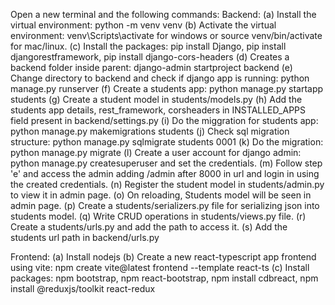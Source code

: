 Open a new terminal and the following commands:
Backend:
(a) Install the virtual environment: python -m venv venv
(b) Activate the virtual environment: venv\Scripts\activate for windows or source venv/bin/activate for mac/linux.
(c) Install the packages: pip install Django, pip install djangorestframework, pip install django-cors-headers
(d) Creates a backend folder inside parent: django-admin startproject backend
(e) Change directory to backend and check if django app is running: python manage.py runserver
(f) Create a students app: python manage.py startapp students
(g) Create a student model in students/models.py
(h) Add the students app details, rest_framework, corsheaders in INSTALLED_APPS field present in backend/settings.py
(i) Do the miggration for students app: python manage.py makemigrations students
(j) Check sql migration structure: python manage.py sqlmigrate students 0001
(k) Do the migration: python manage.py migrate
(l) Create a user account for django admin: python manage.py createsuperuser and set the credentials.
(m) Follow step 'e' and access the admin adding /admin after 8000 in url and login in using the created credentials.
(n) Register the student model in students/admin.py to view it in admin page.
(o) On reloading, Students model will be seen in admin page.
(p) Create a students/serializers.py file for serializing json into students model.
(q) Write CRUD operations in students/views.py file.
(r) Create a students/urls.py and add the path to access it.
(s) Add the students url path in backend/urls.py

Frontend:
(a) Install nodejs
(b) Create a new react-typescript app frontend using vite: npm create vite@latest frontend --template react-ts
(c) Install packages: npm bootstrap, npm react-bootstrap, npm install cdbreact, npm install @reduxjs/toolkit react-redux
